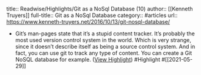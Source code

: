 title:: Readwise/Highlights/Git as a NoSql Database (10)
author:: [[Kenneth Truyers]]
full-title:: Git as a NoSql Database
category:: #articles
url:: https://www.kenneth-truyers.net/2016/10/13/git-nosql-database/

- Git’s man-pages state that it’s a stupid content tracker. It’s probably the most used version control system in the world. Which is very strange, since it doesn’t describe itself as being a source control system. And in fact, you can use git to track any type of content. You can create a Git NoSQL database for example. ([View Highlight](https://instapaper.com/read/1415665639/16525950)) #Highlight #[[2021-05-29]]